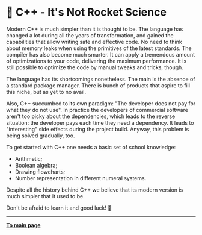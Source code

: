 # :space_invader: C++ - It's Not Rocket Science

Modern C++ is much simpler than it is thought to be. The language has changed a lot during all the years of transformation, and gained the capabilities that allow writing safe and effective code. No need to think about memory leaks when using the primitives of the latest standards. The compiler has also become much smarter. It can apply a tremendous amount of optimizations to your code, delivering the maximum performance. It is still possible to optimize the code by manual tweaks and tricks, though.

The language has its shortcomings nonetheless. The main is the absence of a standard package manager. There is bunch of products that aspire to fill this niche, but as yet to no avail.

Also, C++ succumbed to its own paradigm: "The developer does not pay for what they do not use". In practice the developers of commercial software aren't too picky about the dependencies, which leads to the reverse situation: the developer pays each time they need a dependency. It leads to "interesting" side effects during the project build. Anyway, this problem is being solved gradually, too.

To get started with C++ one needs a basic set of school knowledge:
- Arithmetic;
- Boolean algebra;
- Drawing flowcharts;
- Number representation in different numeral systems.

Despite all the history behind C++ we believe that its modern version is much simpler that it used to be.

Don't be afraid to learn it and good luck! :dizzy:

---

[**To main page**](../README.md)

